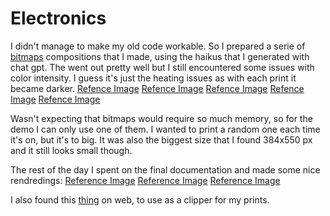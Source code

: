 # Electronics

I didn't manage to make my old code workable. So I prepared a serie of [bitmaps](/process/main/2024-01-15/Bitmaps/poems//) compositions that I made, using the haikus that I generated with chat gpt. The went out pretty well but I still encountered some issues with color intensity. I guess it's just the heating issues as with each print it became darker.
[Refence Image](/process/main/2024-01-15/20240115_Print0.jpeg)
[Refence Image](/process/main/2024-01-15/20240115_Print1.jpeg)
[Refence Image](/process/main/2024-01-15/20240115_Print2.jpeg)
[Refence Image](/process/main/2024-01-15/20240115_Print3.jpeg)
[Refence Image](/process/main/2024-01-15/20240115_Print4.jpeg)

Wasn't expecting that bitmaps would require so much memory, so for the demo I can only use one of them. I wanted to print a random one each time it's on, but it's to big. It was also the biggest size that I found 384x550 px and it still looks small though.

The rest of the day I spent on the final documentation and made some nice rendredings:
[Reference Image](/process/main/2024-01-15/side01.png)
[Reference Image](/process/main/2024-01-15/front01.png)
[Reference Image](/process/main/2024-01-15/front03.png)

I also found this [thing](/process/main/2024-01-15/2.stl) on web, to use as a clipper for my prints.